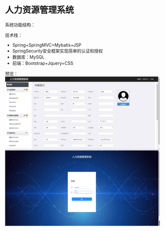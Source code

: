 # 人力资源管理系统
系统功能结构：


技术栈：
+ Spring+SpringMVC+Mybatis+JSP
+ SpringSecurity安全框架实现简单的认证和授权
+ 数据库：MySQL
+ 前端：Bootstrap+Jquery+CSS

预览：
![image](https://github.com/Starix610/hr-system/blob/master/readme_images/chrome_J7F0oHOdoR.png)
![image](https://github.com/Starix610/hr-system/blob/master/readme_images/chrome_EEZJ1hvYBL.png)
